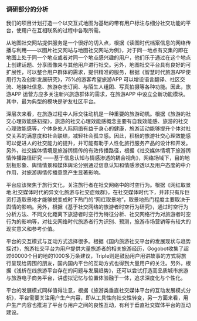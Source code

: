 ### 调研部分的分析

​		我们的项目计划打造一个以交互式地图为基础的带有用户标注与细分社交功能的平台，使用户在互相联系的过程中各取所需。

​		从地图社交网站提供服务是一个很好的切入点，根据《读图时代档案信息的网络传播与利用——以图片社交网站与地图社交网站为例》，对于同一地点有交集的即在地图上处于同一个地点或者对同一个地点感兴趣的用户，他们乐于通过在这个地点上创建话题、分享图像来与其他用户进行社交。另外，地图社交平台具有良好的可扩展性，可以整合用户群体的需求，提供精准的服务，根据《智慧时代旅游APP使用行为及创新发展研究》，75%的游客希望旅游APP 可以增设语言翻译、社区交流、地接社信息、旅游杂志订阅、与陌生人组团、写真拍摄等各种功能。因此，旅游APP 运营方应多关注新兴旅游群体的需求，在旅游APP 中设立全新功能模块。其中，最为典型的模块是驴友社区平台。

​		深层次来看，在旅游过程中人际交往动机是一种重要的旅游动机。根据《旅游的社交心理效能感初探》，旅游的社交心理效能感概念主要有自我效能感、旅游的社交心理效能感等，个体身处人际网络有益于身心的健康，旅游活动能够提升个体对社交关系的满意度和社会联结，减轻社会孤立感。因此，积极的旅游社交心理效能感可以促进人的社交能力的提升，并可能有助于人性化旅行服务产品的设计和开发。另外，社交媒体情境是旅游舆情传的有效传播路径，根据《社交媒体情境下旅游舆情传播路径研究 ——基于信息认知与情感渗透的耦合视角》，网络场域下，目的地刻板形象、舆情情景和媒体舆论分别通过信息认知和情感渗透以及用户态度的中介作用，对旅游舆情传播意愿产生显著影响。

​		平台应该聚焦于旅行文化，关注旅行者在社交网络中的时空行为。根据《网红取景地:社交媒体时代的异文化旅游与社交症候群》，在社交媒体时代下，并非只有斥巨资打造取景地才能够蜕变成时下热门的“网红取景地”，取景地热门程度主要取决于舆情的影响。另外，根据《基于社交网络的旅游者时空行为研究》，通过时空行为分析方法、不同文化距离下旅游者时空行为特征分析、社交网络行为对旅游者时空行为的影响等，对社交网络时代旅游者行为识别、预测，旅游市场营销等有较大的现实意义和参考价值。

​		平台的交互模式与互动方式选择很多。根据《国内旅游社交平台的发展现状与趋势探讨》，旅游社交平台为用户提供大量旅游者的相关旅游经历，Gogobot收集了超过60000个目的地的1000多万条建议，Triple则是鼓励用户用讲故事的方式将旅行呈现给周围的朋友，国内国内平台的互动方式也得到大量用户的关注。另外，根据《浅析在线旅游平台存在的问题与发展趋势》，还可以尝试打造高品质城市旅游与旅游电子商务平台，讲虚拟记忆与位置体验融于一体，追求深度化与个性化。

​		平台的发展模式同样值得注意，根据《旅游类垂直社交媒体平台的互动发展模式分析》，平台需要关注用户生产内容，即从工具性向社交性转变，另一方面来看，用户生产内容也推进了平台与用户之间的良性互动，有利于垂直社交媒体平台的互动建设。